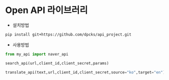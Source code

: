 # Open API 라이브러리
- 설치방법
```bash
pip install git+https://github.com/dpcks/api_project.git
```

- 사용방법
```python
from my_api import naver_api

search_api(url,client_id,client_secret,params)

translate_api(text,url,client_id,client_secret,source="ko",target="en")
```